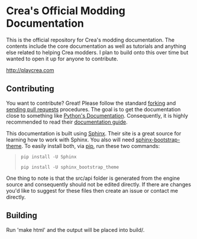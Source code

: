 Crea's Official Modding Documentation
========

This is the official repository for Crea's modding documentation. The contents include the core documentation as well as tutorials and anything else related to helping Crea modders. I plan to build onto this over time but wanted to open it up for anyone to contribute.

http://playcrea.com

Contributing
------------

You want to contribute? Great! Please follow the standard [forking](https://help.github.com/articles/fork-a-repo) and [sending pull requests](https://help.github.com/articles/using-pull-requests) procedures. The goal is to get the documentation close to something like [Python's Documentation](http://python.org/doc/). Consequently, it is highly recommended to read their [documentation guide](http://docs.python.org/devguide/documenting.html).

This documentation is built using [Sphinx](http://sphinx-doc.org/). Their site is a great source for learning how to work with Sphinx. You also will need [sphinx-bootstrap-theme](https://pypi.python.org/pypi/sphinx-bootstrap-theme/). To easily install both, via [pip](https://pypi.python.org/pypi/pip), run these two commands:
> `pip install -U Sphinx`
>
> `pip install -U sphinx_bootstrap_theme`

One thing to note is that the src/api folder is generated from the engine source and consequently should not be edited directly. If there are changes you'd like to suggest for these files then create an issue or contact me directly.

Building
--------

Run 'make html' and the output will be placed into build/.
